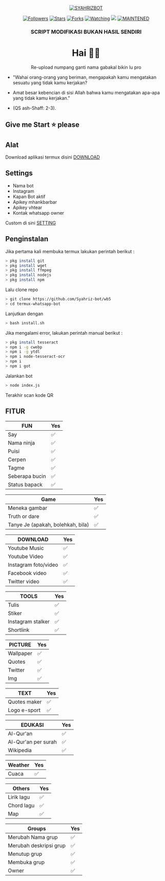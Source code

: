 </p>
<p align="center">
<a href="#"><img title="SYAHRIZBOT" src="https://img.shields.io/badge/SYAHRIZBOT-green?colorA=%23ff0000&colorB=%23017e40&style=for-the-badge"></a>
<p align="center">
<a href="https://github.com/Syahriz-bot/followers"><img title="Followers" src="https://img.shields.io/github/followers/Syahriz-bot?color=blue&style=flat-square"></a>
<a href="https://github.com/Syahriz-bot/wb5/stargazers/"><img title="Stars" src="https://img.shields.io/github/stars/Syahriz-bot/wb5?color=red&style=flat-square"></a>
<a href="https://github.com/Syahriz-bot/wb5/network/members"><img title="Forks" src="https://img.shields.io/github/forks/Syahriz-bot/wb5?color=red&style=flat-square"></a>
<a href="https://github.com/Syahriz-bot/wb5/watchers"><img title="Watching" src="https://img.shields.io/github/watchers/Syahriz-bot/wb5?label=Watchers&color=blue&style=flat-square"></a>
<a href="https://hits.seeyoufarm.com"><img src="https://hits.seeyoufarm.com/api/count/incr/badge.svg?url=https%3A%2F%2Fgithub.com%2FSyahriz-bot%2Fwb5&count_bg=%2379C83D&title_bg=%23555555&icon=probot.svg&icon_color=%2300FF6D&title=hits&edge_flat=false"/></a>
<a href="#"><img title="MAINTENED" src="https://img.shields.io/badge/MAINTENED-YES-blue.svg"></a>
</p>

<div align="center">
    <h3> SCRIPT MODIFIKASI BUKAN HASIL SENDIRI </h3>

# Hai 👋🏻

Re-upload numpang ganti nama gabakal bikin lu pro
</div>

* "Wahai orang-orang yang beriman, mengapakah kamu mengatakan sesuatu yang tidak kamu kerjakan?

* Amat besar kebencian di sisi Allah bahwa kamu mengatakan apa-apa yang tidak kamu kerjakan."

* (QS ash-Shaff: 2-3).

## Give me Start ⭐ please

## Alat

Download aplikasi termux disini [DOWNLOAD](https://play.google.com/store/apps/details?id=com.termux) 


## Settings

* Nama bot
* Instagram
* Kapan Bot aktif
* Apikey mhankbarbar
* Apikey vhtear
* Kontak whatsapp owner

Custom di sini [SETTING](https://github.com/mrfzvx12/Arelbot/blob/master/index.js/#L13)


## Penginstalan

Jika pertama kali membuka termux lakukan perintah berikut :
```bash
> pkg install git
> pkg install wget
> pkg install ffmpeg
> pkg install nodejs
> pkg install npm
```
Lalu clone repo
```bash
> git clone https://github.com/Syahriz-bot/wb5
> cd termux-whatsapp-bot
```
Lanjutkan dengan
```bash
> bash install.sh
```
Jika mengalami error, lakukan perintah manual berikut :
```bash
> pkg install tesseract
> npm i -g cwebp
> npm i -g ytdl
> npm i node-tesseract-ocr
> npm i
> npm i got
```
Jalankan bot
```bash
> node index.js
```
Terakhir scan kode QR



## FITUR

| FUN |Yes|
| ------------- | ------------- |
| Say|✅|
| Nama ninja|✅|
| Puisi|✅|
| Cerpen|✅|
| Tagme|✅|
| Seberapa bucin|✅|
| Status bapack|✅|


| Game |Yes|
| ------------- | ------------- |
| Meneka gambar|✅|
| Truth or dare|✅|
| Tanye Je (apakah, bolehkah, bila)|✅|


| DOWNLOAD |Yes|
| ------------- | ------------- |
| Youtube Music |✅|
| Youtube Video |✅|
| Instagram foto/video |✅|
| Facebook video |✅|
| Twitter video |✅|

| TOOLS |Yes|
| ------------- | ------------- |
| Tulis|✅|
| Stiker|✅|
| Instagram stalker|✅|
| Shortlink|✅|

| PICTURE |Yes|
| ------------- | ------------- |
| Wallpaper|✅|
| Quotes|✅|
| Twitter|✅|
| Img|✅|

| TEXT |Yes|
| ------------- | ------------- |
| Quotes maker|✅|
| Logo e-sport|✅|

| EDUKASI |Yes|
| ------------- | ------------- |
| Al-Qur'an|✅|
| Al-Qur'an per surah|✅|
| Wikipedia|✅|

| Weather |Yes|
| ------------- | ------------- |
| Cuaca|✅|

| Others |Yes|
| ------------- | ------------- |
| Lirik lagu|✅|
| Chord lagu|✅|
| Map|✅|

| Groups |Yes|
| ------------- | ------------- |
| Merubah Nama grup|✅|
| Merubah deskripsi grup|✅|
| Menutup grup|✅|
| Membuka grup|✅|
| Owner|✅|
